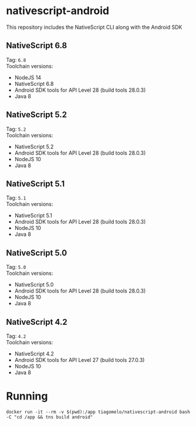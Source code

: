 # nativescript-android

This repository includes the NativeScript CLI along with the Android SDK


## NativeScript 6.8

Tag: `6.8`  
Toolchain versions:

* NodeJS 14
* NativeScript 6.8
* Android SDK tools for API Level 28 (build tools 28.0.3)
* Java 8

## NativeScript 5.2

Tag: `5.2`  
Toolchain versions:

* NativeScript 5.2
* Android SDK tools for API Level 28 (build tools 28.0.3)
* NodeJS 10
* Java 8

## NativeScript 5.1

Tag: `5.1`  
Toolchain versions:

* NativeScript 5.1
* Android SDK tools for API Level 28 (build tools 28.0.3)
* NodeJS 10
* Java 8

## NativeScript 5.0

Tag: `5.0`  
Toolchain versions:

* NativeScript 5.0
* Android SDK tools for API Level 28 (build tools 28.0.3)
* NodeJS 10
* Java 8

## NativeScript 4.2

Tag: `4.2`  
Toolchain versions:

* NativeScript 4.2
* Android SDK tools for API Level 27 (build tools 27.0.3)
* NodeJS 10
* Java 8

# Running

`docker run -it --rm -v $(pwd):/app tiagomelo/nativescript-android bash -C "cd /app && tns build android"`
